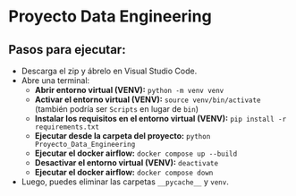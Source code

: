 # Proyecto Data Engineering

## Pasos para ejecutar:

- Descarga el zip y ábrelo en Visual Studio Code.
- Abre una terminal:
  - **Abrir entorno virtual (VENV):** `python -m venv venv`
  - **Activar el entorno virtual (VENV):** `source venv/bin/activate` (también podría ser `Scripts` en lugar de `bin`)
  - **Instalar los requisitos en el entorno virtual (VENV):** `pip install -r requirements.txt`
  - **Ejecutar desde la carpeta del proyecto:** `python Proyecto_Data_Engineering`
  - **Ejecutar el docker airflow:** `docker compose up --build`
  - **Desactivar el entorno virtual (VENV):** `deactivate`
  - **Ejecutar el docker airflow:** `docker compose down`
- Luego, puedes eliminar las carpetas `__pycache__` y `venv`.